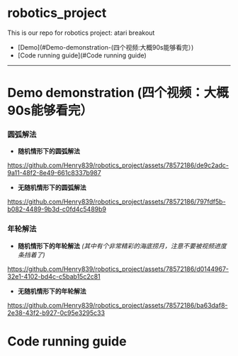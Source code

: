 # robotics_project
This is our repo for robotics project: atari breakout
- [Demo](#Demo-demonstration-(四个视频:大概90s能够看完）)
- [Code running guide](#Code running guide)
---
# Demo demonstration (四个视频：大概90s能够看完）


### 圆弧解法
* **随机情形下的圆弧解法**

https://github.com/Henry839/robotics_project/assets/78572186/de9c2adc-9a11-48f2-8e49-661c8337b987

* **无随机情形下的圆弧解法**

https://github.com/Henry839/robotics_project/assets/78572186/797fdf5b-b082-4489-9b3d-c0fd4c5489b9




### 年轮解法
* **随机情形下的年轮解法** *(其中有个非常精彩的海底捞月，注意不要被视频进度条挡着了)*
  
https://github.com/Henry839/robotics_project/assets/78572186/d0144967-32e1-4102-bd4c-c5bab15c2c81

* **无随机情形下的年轮解法**

https://github.com/Henry839/robotics_project/assets/78572186/ba63daf8-2e38-43f2-b927-0c95e3295c33

# Code running guide

